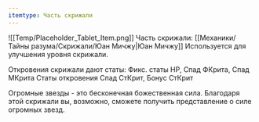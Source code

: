 ```yaml
---
itemtype: Часть скрижали
---
```

![[Temp/Placeholder_Tablet_Item.png]]
Часть скрижали: [[Механики/Тайны разума/Скрижали/Юан Мичжу|Юан Мичжу]]
Используется для улучшения уровня скрижали.

Откровения скрижали дают статы:
Фикс. статы HP, Спад ФКрита, Спад МКрита 
Статы откровения Спад СтКрит, Бонус СтКрит

Огромные звезды - это бесконечная божественная сила. Благодаря этой скрижали вы, возможно, сможете получить представление о силе огромных звезд.
